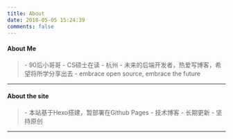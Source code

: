 ```yaml
---
title: About
date: 2018-05-05 15:24:39
comments: false
---
```

#### About Me

<blockquote class="blockquote-center">
- 90后小哥哥
- CS硕士在读 - 杭州
- 未来的后端开发者，热爱写博客，希望将所学分享出去
- embrace open source, embrace the future
</blockquote> 

----

#### About the site

<blockquote class="blockquote-center">
- 本站基于Hexo搭建，暂部署在Github Pages
- 技术博客 - 长期更新 - 坚持原创
</blockquote> 

----
